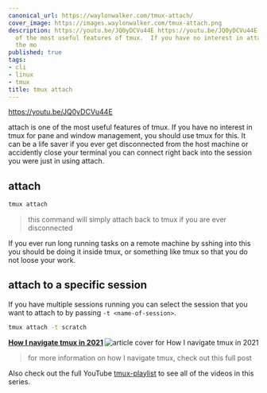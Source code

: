 ```yaml
---
canonical_url: https://waylonwalker.com/tmux-attach/
cover_image: https://images.waylonwalker.com/tmux-attach.png
description: https://youtu.be/JQ0yDCVu44E https://youtu.be/JQ0yDCVu44E attach is one
  of the most useful features of tmux.  If you have no interest in attach is one of
  the mo
published: true
tags:
- cli
- linux
- tmux
title: tmux attach
---
```


https://youtu.be/JQ0yDCVu44E

attach is one of the most useful features of tmux.  If you have no interest in tmux for pane and window management, you should use tmux for this.  It can be a life saver if you ever get disconnected from the host machine or accidently close your terminal you can connect right back into the session you were just in using attach.

## attach

``` bash
tmux attach
```

> this command will simply attach back to tmux if you are ever disconnected

If you ever run long running tasks on a remote machine by sshing into this you should be doing it inside tmux, or something like tmux so that you do not loose your work.

## attach to a specific session

If you have multiple sessions running you can select the session that you want to attach to by passing `-t <name-of-session>`.

``` bash
tmux attach -t scratch
```


  <div class="onelinelink-wrapper">
      <a class="onelinelink" href="https://waylonwalker.com/tmux-nav-2021/">
          <img style="float: right;" align='right' src="https://images.waylonwalker.com/tmux-nav-2021-og_250x140.png" alt="article cover for 
 How I navigate tmux in 2021
"/>
          <p><strong>
 How I navigate tmux in 2021
</strong></p>
      </a>
  </div>


> for more information on how I navigate tmux, check out this full post


Also check out the full YouTube [tmux-playlist](https://www.youtube.com/playlist?list=PLTRNG6WIHETB4reAxbWza3CZeP9KL6Bkr) to see all of the videos in this series.